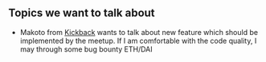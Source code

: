 ## Topics we want to talk about

- Makoto from [Kickback](http://kickback.events) wants to talk about new feature which should be implemented by the meetup. If I am comfortable with the code quality, I may through some bug bounty ETH/DAI
